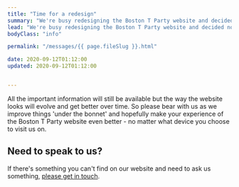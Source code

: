 ```yaml
---
title: "Time for a redesign"
summary: "We're busy redesigning the Boston T Party website and decided not to do it in one go. "
lead: "We're busy redesigning the Boston T Party website and decided not to do it in one go."
bodyClass: "info"

permalink: "/messages/{{ page.fileSlug }}.html"

date: 2020-09-12T01:12:00
updated: 2020-09-12T01:12:00


---
```


All the important information will still be available but the way the website looks will evolve and get better over time. So please bear with us as we improve things 'under the bonnet' and hopefully make your experience of the Boston T Party website even better - no matter what device you choose to visit us on.

## Need to speak to us?

If there's something you can't find on our website and need to ask us something, [please get in touch][1].

[1]: /contact


